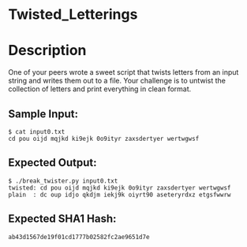 # Twisted_Letterings

# Description

<p>One of your peers wrote a sweet script that twists letters from an input string and writes them out to a file.
Your challenge is to untwist the collection of letters and print everything in clean format.
</p>

## Sample Input:

```
$ cat input0.txt 
cd pou oijd mqjkd ki9ejk 0o9ityr zaxsdertyer wertwgwsf
```
## Expected Output:

```
$ ./break_twister.py input0.txt 
twisted: cd pou oijd mqjkd ki9ejk 0o9ityr zaxsdertyer wertwgwsf
plain  : dc oup idjo qkdjm iekj9k oiyrt90 aseteryrdxz etgsfwwrw
```
## Expected SHA1 Hash:

```
ab43d1567de19f01cd1777b02582fc2ae9651d7e
```
